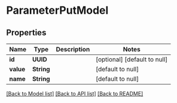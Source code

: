 # ParameterPutModel
## Properties

| Name | Type | Description | Notes |
|------------ | ------------- | ------------- | -------------|
| **id** | **UUID** |  | [optional] [default to null] |
| **value** | **String** |  | [default to null] |
| **name** | **String** |  | [default to null] |

[[Back to Model list]](../README.md#documentation-for-models) [[Back to API list]](../README.md#documentation-for-api-endpoints) [[Back to README]](../README.md)

